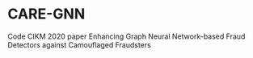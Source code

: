 # CARE-GNN
Code CIKM 2020 paper Enhancing Graph Neural Network-based Fraud Detectors against Camouflaged Fraudsters
